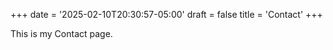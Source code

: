 +++
date = '2025-02-10T20:30:57-05:00'
draft = false
title = 'Contact'
+++

This is my Contact page.